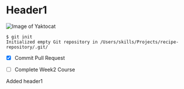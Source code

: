 # Header1    


![Image of Yaktocat](https://octodex.github.com/images/yaktocat.png)





```
$ git init
Initialized empty Git repository in /Users/skills/Projects/recipe-repository/.git/
```






- [x] Commit Pull Request
- [ ] Complete Week2 Course

















Added header1
